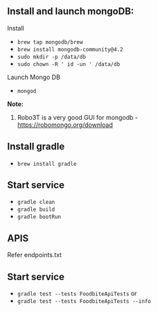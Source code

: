 Install and launch mongoDB:
-
Install 

-  `brew tap mongodb/brew`
-  `brew install mongodb-community@4.2`
-  `sudo mkdir -p /data/db`
-  `sudo chown -R ' id -un ' /data/db`

Launch Mongo DB
-   `mongod` 

**Note:**
1. Robo3T is a very good GUI for mongodb - https://robomongo.org/download 

Install gradle
-
- `brew install gradle`


Start service
-

- `gradle clean`
- `gradle build`
- `gradle bootRun`

APIS
-
Refer endpoints.txt


Start service
-

- `gradle test --tests FoodbiteApiTests` or
- `gradle test --tests FoodbiteApiTests --info`
